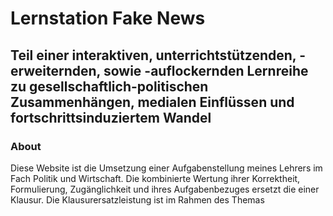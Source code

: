 # Lernstation Fake News
## Teil einer interaktiven, unterrichtstützenden, -erweiternden, sowie -auflockernden Lernreihe zu gesellschaftlich-politischen Zusammenhängen, medialen Einflüssen und fortschrittsinduziertem Wandel
### About
Diese Website ist die Umsetzung einer Aufgabenstellung meines Lehrers im Fach Politik und Wirtschaft. Die kombinierte Wertung ihrer Korrektheit, Formulierung, Zugänglichkeit und ihres Aufgabenbezuges ersetzt die einer Klausur.
Die Klausurersatzleistung ist im Rahmen des Themas 
